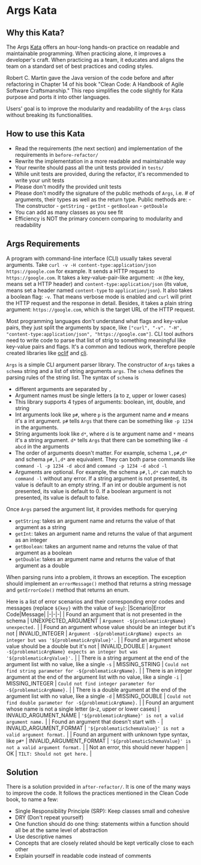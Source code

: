# Args Kata

## Why this Kata?
The Args [Kata](https://en.wikipedia.org/wiki/Kata_(programming)) offers an hour-long hands-on practice on readable and maintainable programming. When practicing alone, it improves a developer's craft. When practicing as a team, it educates and aligns the team on a standard set of best practices and coding styles.

Robert C. Martin gave the Java version of the code before and after refactoring in Chapter 14 of his book "Clean Code: A Handbook of Agile Software Craftsmanship." This repo simplifies the code slightly for Kata purpose and ports it into other languages.

Users' goal is to improve the modularity and readability of the `Args` class without breaking its functionalities.

## How to use this Kata
- Read the requirements (the next section) and implementation of the requirements in `before-refactor/`
- Rewrite the implementation in a more readable and maintainable way
- Your rewrite should pass all the unit tests provided in `tests/`
- While unit tests are provided, during the refactor, it's recommended to write your unit tests
- Please don't modify the provided unit tests
- Please don't modify the signature of the public methods of `Args`, i.e. # of arguments, their types as well as the return type. Public methods are:
      - The constructor
      - `getString`
      - `getInt`
      - `getBoolean`
      - `getDouble`
- You can add as many classes as you see fit
- Efficiency is NOT the primary concern comparing to modularity and readability

## Args Requirements
A program with command-line interface (CLI) usually takes several arguments. Take `curl -v -H content-type:application/json https://google.com` for example. It sends a HTTP request to `https://google.com`. It takes a key-value-pair-like argument: `-H` (the key, means set a HTTP header) and `content-type:application/json` (its value, means set a header named `content-type` to `application/json`). It also takes a boolean flag: `-v`. That means verbose mode is enabled and `curl` will print the HTTP request and the response in detail. Besides, it takes a plain string argument: `https://google.com`, which is the target URL of the HTTP request.

Most programming languages don't understand what flags and key-value pairs, they just split the arguments by space, like `["curl", "-v". "-H", "content-type:application/json", "https://google.com"]`. CLI tool authors need to write code to parse that list of strig to something meaningful like key-value pairs and flags. It's a common and tedious work, therefore people created libraries like [oclif](https://github.com/oclif/oclif) and [cli](https://github.com/urfave/cli).

`Args` is a simple CLI argument parser library. The constructor of `Args` takes a `schema` string and a list of string arguments `args`. The `schema` defines the parsing rules of the string list. The syntax of `schema` is
- different arguments are separated by `,`
- Argument names must be single letters (a to z, upper or lower cases)
- This library supports 4 types of arguments: boolean, int, double, and string
- Int arguments look like `p#`, where `p` is the argument name and `#` means it's a int argument. `p#` tells `Args` that there can be something like `-p 1234` in the arguments.
- String arguments look like `d*`, where `d` is te argument name and `*` means it's a string argument. `d*` tells `Args` that there can be something like `-d abcd` in the arguments
- The order of arguments doesn't matter. For example, schema `l,p#,d*` and schema `p#,l,d*` are equivalent. They can both parse commands like `command -l -p 1234 -d abcd` and `command -p 1234 -d abcd -l`
- Arguments are optional. For example, the schema `p#,l,d*` can match to `command -l` without any error. If a string argument is not presented, its value is default to an empty string. If an int or double argument is not presented, its value is default to 0. If a boolean argument is not presented, its value is default to false.

Once `Args` parsed the argument list, it provides methods for querying
- `getString`: takes an argument name and returns the value of that argument as a string
- `getInt`: takes an argument name and returns the value of that argument as an integer
- `getBoolean`: takes an argument name and returns the value of that argument as a boolean
- `getDouble`: takes an argument name and returns the value of that argument as a double

When parsing runs into a problem, it throws an exception. The exception should implement an `errorMessage()` method that returns a string message and `getErrorCode()` method that returns an enum.

Here is a list of error scenarios and their corresponding error codes and messages (replace `${key}` with the value of `key`):
|Scenario|Error Code|Message|
|-|-|-|
| Found an argument that is not presented in the schema | UNEXPECTED_ARGUMENT | `Argument -${problematicArgName} unexpected.` |
| Found an argument whose value should be an integer but it's not | INVALID_INTEGER | `Argument -${problematicArgName} expects an integer but was '${problematicArgValue}'.` |
| Found an argument whose value should be a double but it's not | INVALID_DOUBLE | `Argument -${problematicArgName} expects an integer but was '${problematicArgValue}'.` |
| There is a string argument at the end of the argument list with no value, like a single `-s` | MISSING_STRING | `Could not find string parameter for -${problematicArgName}.` |
| There is an integer argument at the end of the argument list with no value, like a single `-i` | MISSING_INTEGER | `Could not find integer parameter for -${problematicArgName}.` |
| There is a double argument at the end of the argument list with no value, like a single `-d` | MISSING_DOUBLE | `Could not find double parameter for -${problematicArgName}.` |
| Found an argument whose name is not a single letter (a-z, upper or lower cases) | INVALID_ARGUMENT_NAME | `'${problematicArgName}' is not a valid argument name.` |
| Found an argument that doesn't start with `-` | INVALID_ARGUMENT_FORMAT | `'${problematicSchemaValue}' is not a valid argument format.` |
| Found an argument with unknown type syntax, like `p#*` | INVALID_ARGUMENT_FORMAT | `'${problematicSchemaValue}' is not a valid argument format.` |
| Not an error, this should never happen | OK | `TILT: Should not get here.` |

## Solution
There is a solution provided in `after-refactor/`. It is one of the many ways to improve the code. It follows the practices mentioned in the Clean Code book, to name a few:
- Single Responsibility Principle (SRP): Keep classes small and cohesive
- DRY (Don't repeat yourself)
- One function should do one thing: statements within a function should all be at the same level of abstraction
- Use descriptive names
- Concepts that are closely related should be kept vertically close to each other
- Explain yourself in readable code instead of comments
